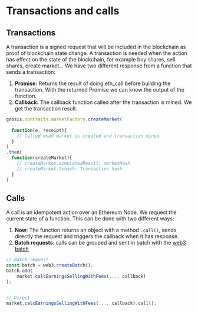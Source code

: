 # Transactions and calls

## Transactions
A transaction is a signed request that will be included in the blockchain as
proof of blockchain state change.
A transaction is needed when the action has effect on the state of the blockchain,
for example buy shares, sell shares, create market...
We have two different response from a function that sends a transaction:

1. **Promise:** Returns the result of doing eth_call before building the transaction. With the returned Promise we can know the output of the function.
2. **Callback:** The callback function called after the transaction is mined. We get the transaction result.

```js
gnosis.contracts.marketFactory.createMarket(
  ...
  function(e, receipt){
    // Called when market is created and transaction mined
  }
)
.then(
  function(createMarket){
    // createMarket.simulatedResult: marketHash
    // createMarket.txhash: Transaction hash
  }
)
```


## Calls
A call is an idempotent action over an Ethereum Node. We request the current
state of a function.
This can be done with two different ways:

1. **Now**: The function returns an object with a method `.call()`, sends directly the request
 and triggers the callback when it has response.
2. **Batch requests**: calls can be grouped and sent in batch with the [web3 batch](https://github.com/ethereum/wiki/wiki/JavaScript-API#batch-requests)

```js
// Batch request
const batch = web3.createBatch();
batch.add(
    market.calcEarningsSellingWithFees(..., callback)
);


// Direct
market.calcEarningsSellingWithFees(..., callback).call();
```
